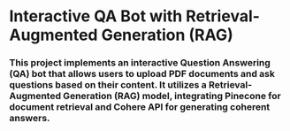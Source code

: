 # Interactive QA Bot with Retrieval-Augmented Generation (RAG)
### This project implements an interactive Question Answering (QA) bot that allows users to upload PDF documents and ask questions based on their content. It utilizes a Retrieval-Augmented Generation (RAG) model, integrating Pinecone for document retrieval and Cohere API for generating coherent answers.

